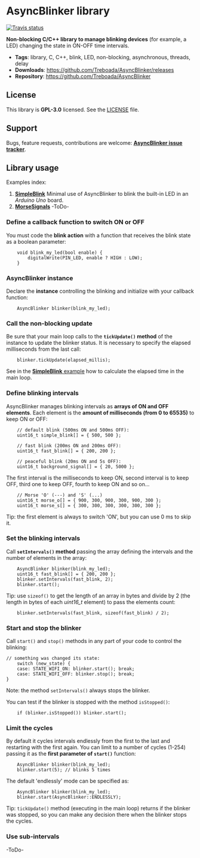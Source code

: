 # AsyncBlinker library

[![Travis status](https://travis-ci.org/Treboada/AsyncBlinker.svg?branch=master)](https://travis-ci.org/Treboada/AsyncBlinker)

__Non-blocking C/C++ library to manage blinking devices__ (for example, a LED)
changing the state in ON-OFF time intervals. 

- __Tags__: library, C, C++, blink, LED, non-blocking, asynchronous, threads, delay
- __Downloads__: https://github.com/Treboada/AsyncBlinker/releases
- __Repository__: https://github.com/Treboada/AsyncBlinker

## License

This library is __GPL-3.0__ licensed. See the [LICENSE](LICENSE) file.

## Support

Bugs, feature requests, contributions are welcome: 
[__AsyncBlinker issue tracker__](https://github.com/Treboada/AsyncBlinker/issues).

## Library usage

Examples index:

1. [__SimpleBlink__][EXA01] Minimal use of AsyncBlinker to blink the built-in 
   LED in an _Arduino Uno_ board.
2. [__MorseSignals__][EXA02] -ToDo-

### Define a callback function to switch ON or OFF

You must code the __blink action__ with a function that receives the blink 
state as a boolean parameter:

        void blink_my_led(bool enable) {
            digitalWrite(PIN_LED, enable ? HIGH : LOW);
        }

### AsyncBlinker instance

Declare the __instance__ controlling the blinking and initialize with your
callback function:

        AsyncBlinker blinker(blink_my_led);

### Call the non-blocking update

Be sure that your main loop calls to the __`tickUpdate()` method__ of the 
instance to update the blinker status. It is necessary to specify the elapsed
milliseconds from the last call:

        blinker.tickUpdate(elapsed_millis);

See in the [__SimpleBlink__ example][EXA01] how to calculate the elapsed time 
in the main loop.

### Define blinking intervals

AsyncBlinker manages blinking intervals as __arrays of ON and OFF elements__. 
Each element is the __amount of milliseconds (from 0 to 65535)__ to keep ON 
or OFF:

        // default blink (500ms ON and 500ms OFF):
        uint16_t simple_blink[] = { 500, 500 };

        // fast blink (200ms ON and 200ms OFF):
        uint16_t fast_blink[] = { 200, 200 };

        // peaceful blink (20ms ON and 5s OFF):
        uint16_t background_signal[] = { 20, 5000 };

The first interval is the milliseconds to keep ON, second interval is to keep 
OFF, third one to keep OFF, fourth to keep ON and so on...

        // Morse 'O' (---) and 'S' (...)
        uint16_t morse_o[] = { 900, 300, 900, 300, 900, 300 };
        uint16_t morse_s[] = { 300, 300, 300, 300, 300, 300 };

Tip: the first element is always to switch 'ON', but you can use 0 ms to 
skip it.

### Set the blinking intervals

Call __`setIntervals()` method__ passing the array defining the intervals and 
the number of elements in the array:

        AsyncBlinker blinker(blink_my_led);
        uint16_t fast_blink[] = { 200, 200 };
        blinker.setIntervals(fast_blink, 2);
        blinker.start();

Tip: use `sizeof()` to get the length of an array in bytes and divide by 2 (the
length in bytes of each *uint16\_t* element) to pass the elements count:

        blinker.setIntervals(fast_blink, sizeof(fast_blink) / 2);

### Start and stop the blinker

Call `start()` and `stop()` methods in any part of your code to control the 
blinking:

	// something was changed its state:
        switch (new_state) {
	    case: STATE_WIFI_ON: blinker.start(); break;
	    case: STATE_WIFI_OFF: blinker.stop(); break;
	}

Note: the method `setIntervals()` always stops the blinker.

You can test if the blinker is stopped with the method `isStopped()`:

        if (blinker.isStopped()) blinker.start();


### Limit the cycles

By default it cycles intervals endlessly from the first to the last and
restarting with the first again. You can limit to a number of cycles (1-254)
passing it as the __first parameter of `start()`__ function:

        AsyncBlinker blinker(blink_my_led);
        blinker.start(5); // blinks 5 times

The default 'endlessly' mode can be specified as:

        AsyncBlinker blinker(blink_my_led);
        blinker.start(AsyncBlinker::ENDLESSLY); 

Tip: `tickUpdate()` method (executing in the main loop) returns if the blinker
was stopped, so you can make any decision there when the blinker stops the
cycles.

### Use sub-intervals

-ToDo-


[EXA01]: examples/01_SimpleBlink
[EXA02]: #


